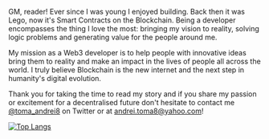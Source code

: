   GM, reader! Ever since I was young I enjoyed building. Back then it was Lego, now it's Smart Contracts on the Blockchain. Being a developer encompasses the thing I love the most: bringing my vision to reality, solving logic problems and generating value for the people around me.

  My mission as a Web3 developer is to help people with innovative ideas bring them to reality and make an impact in the lives of people all across the world. I truly believe Blockchain is the new internet and the next step in humanity's digital evolution.
  
  Thank you for taking the time to read my story and if you share my passion or excitement for a decentralised future don't hesitate to contact me [@toma_andrei8](https://twitter.com/toma_andrei8) on Twitter or at andrei.toma8@yahoo.com! 
  
  [![Top Langs](https://github-readme-stats.vercel.app/api/top-langs/?username=andreitoma8&layout=compact)](https://github.com/anuraghazra/github-readme-stats)
